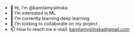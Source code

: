 - 👋 Hi, I’m @kamilamyslinska
- 👀 I’m interested in ML
- 🌱 I’m currently learning deep learning
- 💞️ I’m looking to collaborate on my project
- 📫 How to reach me e-mail: kamilamyslinska@gmail.com

<!---
kamilamyslinska/kamilamyslinska is a ✨ special ✨ repository because its `README.md` (this file) appears on your GitHub profile.
You can click the Preview link to take a look at your changes.
--->
